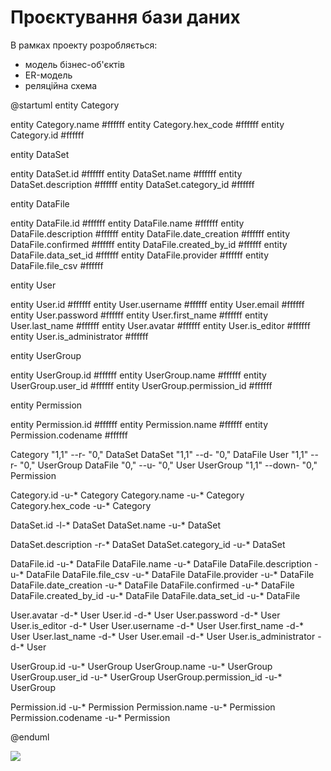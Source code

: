 # Проєктування бази даних

В рамках проекту розробляється: 
- модель бізнес-об'єктів 
- ER-модель
- реляційна схема

@startuml
entity Category

entity Category.name #ffffff 
entity Category.hex_code  #ffffff
entity Category.id  #ffffff 

entity DataSet

entity DataSet.id  #ffffff 
entity DataSet.name  #ffffff 
entity DataSet.description  #ffffff 
entity DataSet.category_id  #ffffff

entity DataFile

entity DataFile.id  #ffffff 
entity DataFile.name  #ffffff 
entity DataFile.description  #ffffff 
entity DataFile.date_creation #ffffff 
entity DataFile.confirmed  #ffffff 
entity DataFile.created_by_id  #ffffff 
entity DataFile.data_set_id  #ffffff
entity DataFile.provider  #ffffff 
entity DataFile.file_csv #ffffff

entity User


entity User.id  #ffffff 
entity User.username  #ffffff
entity User.email  #ffffff 
entity User.password  #ffffff 
entity User.first_name  #ffffff 
entity User.last_name  #ffffff
entity User.avatar #ffffff 
entity User.is_editor  #ffffff 
entity User.is_administrator #ffffff 

entity UserGroup

entity UserGroup.id  #ffffff 
entity UserGroup.name  #ffffff 
entity UserGroup.user_id  #ffffff 
entity UserGroup.permission_id  #ffffff

entity Permission

entity Permission.id  #ffffff 
entity Permission.name  #ffffff 
entity Permission.codename  #ffffff

Category "1,1" --r- "0," DataSet 
DataSet "1,1" --d- "0," DataFile 
User "1,1" --r- "0," UserGroup 
DataFile "0," --u- "0," User 
UserGroup "1,1" --down- "0," Permission

Category.id -u-* Category 
Category.name -u-* Category 
Category.hex_code -u-* Category

DataSet.id -l-* DataSet 
DataSet.name -u-* DataSet

DataSet.description -r-* DataSet 
DataSet.category_id -u-* DataSet

DataFile.id -u-* DataFile 
DataFile.name -u-* DataFile 
DataFile.description -u-* DataFile 
DataFile.file_csv -u-* DataFile 
DataFile.provider -u-* DataFile 
DataFile.date_creation -u-* DataFile 
DataFile.confirmed -u-* DataFile 
DataFile.created_by_id -u-* DataFile 
DataFile.data_set_id -u-* DataFile

User.avatar -d-* User
User.id -d-* User 
User.password -d-* User 
User.is_editor -d-* User 
User.username -d-* User 
User.first_name -d-* User 
User.last_name -d-* User 
User.email -d-* User 
User.is_administrator -d-* User

UserGroup.id -u-* UserGroup 
UserGroup.name -u-* UserGroup 
UserGroup.user_id -u-* UserGroup 
UserGroup.permission_id -u-* UserGroup

Permission.id -u-* Permission 
Permission.name -u-* Permission 
Permission.codename -u-* Permission

@enduml


<img src="C:/open_data_management_system/open_data_management_system/rel.png"/>